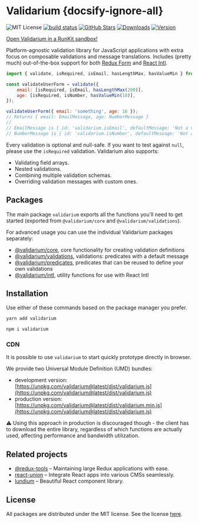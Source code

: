 # Validarium {docsify-ignore-all}

![MIT License][license-badge]
[![build status](https://img.shields.io/travis/lundegaard/validarium/master.svg?style=flat-square)](https://travis-ci.org/lundegaard/validarium)
[![GitHub Stars](https://img.shields.io/github/stars/lundegaard/validarium)](https://github.com/lundegaard/validarium)
[![Downloads][downloads-badge]][npm]
[![Version][version-badge]][npm]

[downloads-badge]: https://img.shields.io/npm/dm/@validarium/core.svg
[version-badge]: https://flat.badgen.net/npm/v/@validarium/core
[license-badge]: https://flat.badgen.net/badge/license/MIT/blue
[npm]: https://npmjs.com/package/@validarium/core

[Open Validarium in a RunKit sandbox!](https://runkit.com/aizerin/validarium)

Platform-agnostic validation library for JavaScript applications with extra focus on composable validations and message translations. Includes (pretty much) out-of-the-box support for both [Redux Form](https://redux-form.com/) and [React Intl](https://github.com/formatjs/react-intl).

```js
import { validate, isRequired, isEmail, hasLengthMax, hasValueMin } from 'validarium';

const validateUserForm = validate({
	email: [isRequired, isEmail, hasLengthMax(200)],
	age: [isRequired, isNumber, hasValueMin(18)],
});

validateUserForm({ email: 'something', age: 16 });
// Returns { email: EmailMessage, age: NumberMessage }
//
// EmailMessage is { id: 'validarium.isEmail', defaultMessage: 'Not a valid email format' }
// NumberMessage is { id: 'validarium.isNumber', defaultMessage: 'Not a number' }
```

Every validation is optional and null-safe. If you want to test against `null`, please use the `isRequired` validation. Validarium also supports:

- Validating field arrays.
- Nested validations.
- Combining multiple validation schemas.
- Overriding validation messages with custom ones.

## Packages

The main package `validarium` exports all the functions you'll need to get started (exported from `@validarium/core` and `@validarium/validations`).

For advanced usage you can use the individual Validarium packages separately:

- [@validarium/core](packages/core), core functionality for creating validation definitions
- [@validarium/validations](packages/validations), validations: predicates with a default message
- [@validarium/predicates](packages/predicates), predicates that can be reused to define your own validations
- [@validarium/intl](packages/intl), utility functions for use with React Intl

## Installation

Use either of these commands based on the package manager you prefer.

```sh
yarn add validarium
```

```sh
npm i validarium
```

### CDN

It is possible to use `validarium` to start quickly prototype directly in browser. 

We provide two Universal Module Definition (UMD) bundles:

- development version: [https://unpkg.com/validarium@latest/dist/validarium.js](https://unpkg.com/validarium@latest/dist/validarium.js)
- production version: [https://unpkg.com/validarium@latest/dist/validarium.min.js](https://unpkg.com/validarium@latest/dist/validarium.js)

⚠️ Using this approach in production is discouraged though - the client has to download the entire library, regardless of which functions are actually used, affecting performance and bandwidth utilization.

## Related projects

- [@redux-tools](https://github.com/lundegaard/redux-tools) – Maintaining large Redux applications with ease.
- [react-union](https://github.com/lundegaard/react-union) – Integrate React apps into various CMSs seamlessly.
- [lundium](https://github.com/lundegaard/lundium) – Beautiful React component library.

## License

All packages are distributed under the MIT license. See the license [here](https://github.com/lundegaard/validarium/blob/master/LICENSE).
